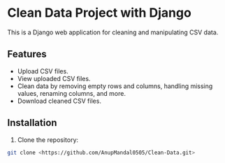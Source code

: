 # Clean Data Project with Django

This is a Django web application for cleaning and manipulating CSV data.

## Features

- Upload CSV files.
- View uploaded CSV files.
- Clean data by removing empty rows and columns, handling missing values, renaming columns, and more.
- Download cleaned CSV files.

## Installation

1. Clone the repository:

```bash
git clone <https://github.com/AnupMandal0505/Clean-Data.git>


